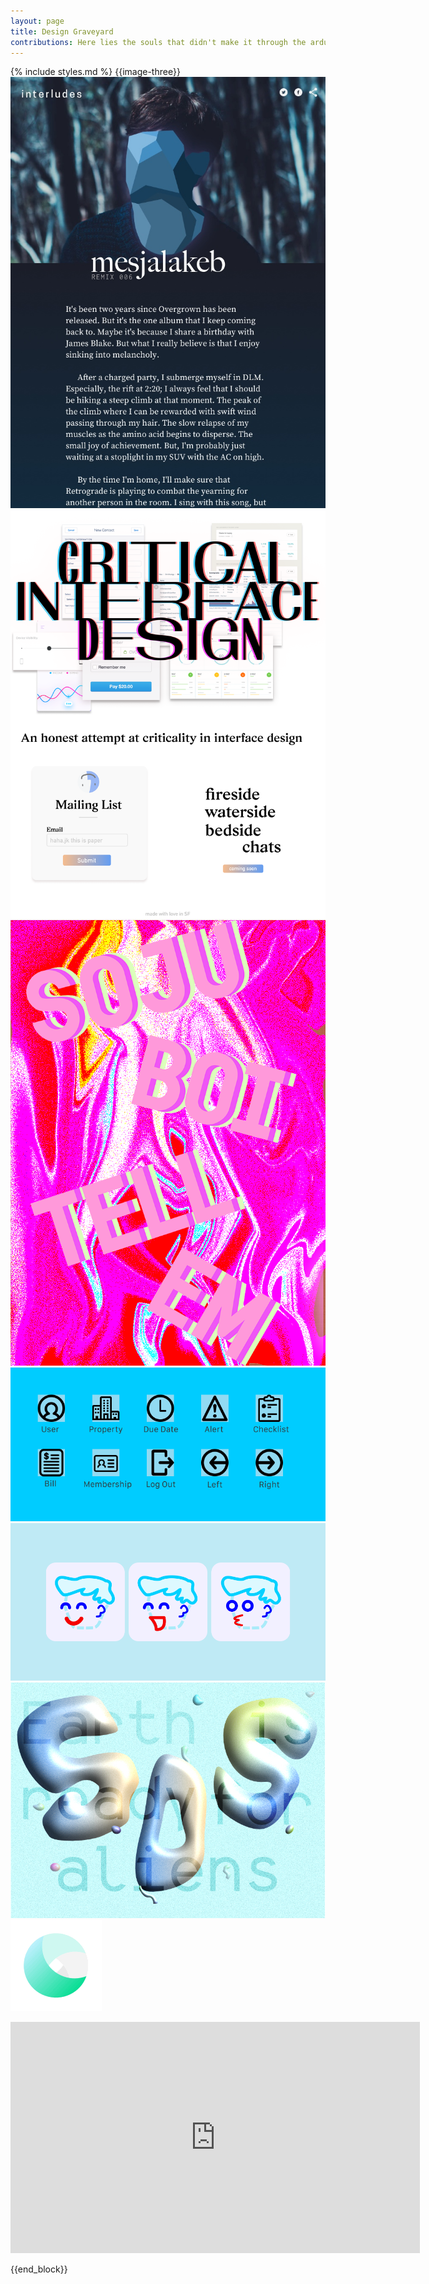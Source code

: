 ```yaml
---
layout: page
title: Design Graveyard
contributions: Here lies the souls that didn't make it through the arduous odyssey. Bless their hearts.
---
```

{% include styles.md %}
{{image-three}}
<img class="w-third-l self-start center" src="assets/graveyard/remix-1a.jpg"/>
<img class="w-third-l self-start center" src="assets/graveyard/cuid.png"/>
<img class="w-third-l self-start center" src="assets/graveyard/soju.png"/>
<img class="w-third-l self-start center" src="assets/graveyard/icons.png"/>
<img class="w-third-l self-start center" src="assets/graveyard/face.png"/>
<img class="w-third-l self-start center" src="assets/graveyard/sos.jpg"/>
<img class="w-third-l self-start center" src="assets/graveyard/sphere.gif"/>

<iframe src="https://player.vimeo.com/video/154699438" width="655" height="370" frameborder="0" webkitallowfullscreen mozallowfullscreen allowfullscreen></iframe>

{{end_block}}
